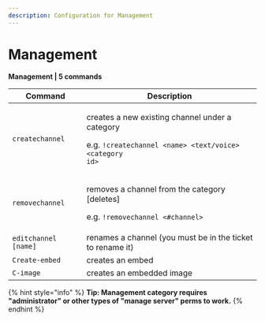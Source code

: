 ```yaml
---
description: Configuration for Management
---
```


# Management

**Management | 5 commands**

| Command              | Description                                                                                                                                     |
| -------------------- | ----------------------------------------------------------------------------------------------------------------------------------------------- |
| `createchannel`      | <p>creates a new existing channel under a category </p><p>e.g. <code>!createchannel &#x3C;name> &#x3C;text/voice> &#x3C;category id></code></p> |
| `removechannel`      | <p>removes a channel from the category [deletes]</p><p>e.g. <code>!removechannel &#x3C;#channel></code></p>                                     |
| `editchannel [name]` | renames a channel (you must be in the ticket to rename it)                                                                                      |
| `Create-embed`       | creates an embed                                                                                                                                |
| `C-image`            | creates an embedded image                                                                                                                       |

{% hint style="info" %}
**Tip: Management category requires "administrator" or other types of "manage server" perms to work.**
{% endhint %}
